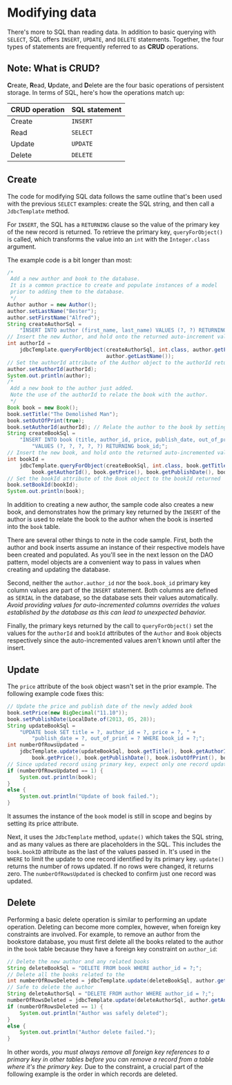 # Modifying data

There's more to SQL than reading data. In addition to basic querying with `SELECT`, SQL offers `INSERT`, `UPDATE`, and `DELETE` statements. Together, the four types of statements are frequently referred to as **CRUD** operations.

## Note: What is CRUD?

**C**reate, **R**ead, **U**pdate, and **D**elete are the four basic operations of persistent storage. In terms of SQL, here's how the operations match up:

| **CRUD operation** | **SQL statement** |
| ------------------ | ----------------- |
| Create             | `INSERT`          |
| Read               | `SELECT`          |
| Update             | `UPDATE`          |
| Delete             | `DELETE`          |

## Create

The code for modifying SQL data follows the same outline that's been used with the previous `SELECT` examples: create the SQL string, and then call a `JdbcTemplate` method.

For `INSERT`, the SQL has a `RETURNING` clause so the value of the primary key of the new record is returned. To retrieve the primary key, `queryForObject()` is called, which transforms the value into an `int` with the `Integer.class` argument.

The example code is a bit longer than most:

```java
/*
 Add a new author and book to the database.
 It is a common practice to create and populate instances of a model
 prior to adding them to the database.
 */
Author author = new Author();
author.setLastName("Bester");
author.setFirstName("Alfred");
String createAuthorSql =
    "INSERT INTO author (first_name, last_name) VALUES (?, ?) RETURNING author_id;";
// Insert the new Author, and hold onto the returned auto-increment value of author_id
int authorId =
    jdbcTemplate.queryForObject(createAuthorSql, int.class, author.getFirstName(),
                                author.getLastName());
// Set the authorId attribute of the Author object to the authorId returned.
author.setAuthorId(authorId);
System.out.println(author);
/*
 Add a new book to the author just added.
 Note the use of the authorId to relate the book with the author.
 */
Book book = new Book();
book.setTitle("The Demolished Man");
book.setOutOfPrint(true);
book.setAuthorId(authorId); // Relate the author to the book by setting the authorId
String createBookSql =
    "INSERT INTO book (title, author_id, price, publish_date, out_of_print) " +
        "VALUES (?, ?, ?, ?, ?) RETURNING book_id;";
// Insert the new book, and hold onto the returned auto-incremented value of book_id
int bookId =
    jdbcTemplate.queryForObject(createBookSql, int.class, book.getTitle(),
        book.getAuthorId(), book.getPrice(), book.getPublishDate(), book.isOutOfPrint());
// Set the bookId attribute of the Book object to the bookId returned
book.setBookId(bookId);
System.out.println(book);
```

In addition to creating a new author, the sample code also creates a new book, and demonstrates how the primary key returned by the `INSERT` of the author is used to relate the book to the author when the book is inserted into the `book` table.

There are several other things to note in the code sample. First, both the author and book inserts assume an instance of their respective models have been created and populated. As you'll see in the next lesson on the DAO pattern, model objects are a convenient way to pass in values when creating and updating the database.

Second, neither the `author.author_id` nor the `book.book_id` primary key column values are part of the `INSERT` statement. Both columns are defined as `SERIAL` in the database, so the database sets their values automatically. _Avoid providing values for auto-incremented columns overrides the values established by the database as this can lead to unexpected behavior._

Finally, the primary keys returned by the call to `queryForObject()` set the values for the `authorId` and `bookId` attributes of the `Author` and `Book` objects respectively since the auto-incremented values aren't known until after the insert.

## Update

The `price` attribute of the `book` object wasn't set in the prior example. The following example code fixes this:

```java
// Update the price and publish date of the newly added book
book.setPrice(new BigDecimal("11.10"));
book.setPublishDate(LocalDate.of(2013, 05, 28));
String updateBookSql =
    "UPDATE book SET title = ?, author_id = ?, price = ?, " +
        "publish_date = ?, out_of_print = ? WHERE book_id = ?;";
int numberOfRowsUpdated =
    jdbcTemplate.update(updateBookSql, book.getTitle(), book.getAuthorId(),
        book.getPrice(), book.getPublishDate(), book.isOutOfPrint(), book.getBookId());
// Since updated record using primary key, expect only one record updated.
if (numberOfRowsUpdated == 1) {
    System.out.println(book);
}
else {
    System.out.println("Update of book failed.");
}
```

It assumes the instance of the `book` model is still in scope and begins by setting its price attribute.

Next, it uses the `JdbcTemplate` method, `update()` which takes the SQL string, and as many values as there are placeholders in the SQL. This includes the `book.bookID` attribute as the last of the values passed in. It's used in the `WHERE` to limit the update to one record identified by its primary key. `update()` returns the number of rows updated. If no rows were changed, it returns zero. The `numberOfRowsUpdated` is checked to confirm just one record was updated.

## Delete

Performing a basic delete operation is similar to performing an update operation. Deleting can become more complex, however, when foreign key constraints are involved. For example, to remove an author from the bookstore database, you must first delete all the books related to the author in the `book` table because they have a foreign key constraint on `author_id`:

```java
// Delete the new author and any related books
String deleteBookSql = "DELETE FROM book WHERE author_id = ?;";
// Delete all the books related to the
int numberOfRowsDeleted = jdbcTemplate.update(deleteBookSql, author.getAuthorId());
// Safe to delete the author
String deleteAuthorSql = "DELETE FROM author WHERE author_id = ?;";
numberOfRowsDeleted = jdbcTemplate.update(deleteAuthorSql, author.getAuthorId());
if (numberOfRowsDeleted == 1) {
    System.out.println("Author was safely deleted");
}
else {
    System.out.println("Author delete failed.");
}
```

In other words, _you must always remove all foreign key references to a primary key in other tables before you can remove a record from a table where it's the primary key._ Due to the constraint, a crucial part of the following example is the order in which records are deleted.